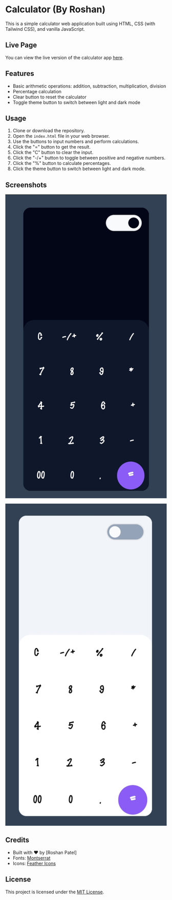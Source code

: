 # Calculator (By Roshan)

This is a simple calculator web application built using HTML, CSS (with Tailwind CSS), and vanilla JavaScript.

## Live Page

You can view the live version of the calculator app [here](https://neptech-roshan.github.io/Calculator_app/).


## Features

- Basic arithmetic operations: addition, subtraction, multiplication, division
- Percentage calculation
- Clear button to reset the calculator
- Toggle theme button to switch between light and dark mode

## Usage

1. Clone or download the repository.
2. Open the `index.html` file in your web browser.
3. Use the buttons to input numbers and perform calculations.
4. Click the "=" button to get the result.
5. Click the "C" button to clear the input.
6. Click the "-/+" button to toggle between positive and negative numbers.
7. Click the "%" button to calculate percentages.
8. Click the theme button to switch between light and dark mode.

## Screenshots

![Screenshot Dark Mode](screenshots/IMG_20240305_143033.jpg)

![Screenshot Light Mode](screenshots/IMG_20240305_143045.jpg)

## Credits

- Built with ❤️ by [Roshan Patel]
- Fonts: [Montserrat](https://fonts.google.com/specimen/Montserrat)
- Icons: [Feather Icons](https://feathericons.com/)

## License

This project is licensed under the [MIT License](LICENSE.txt).